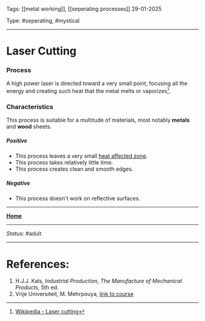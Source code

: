 Tags: [[metal working]], [[seperating processes]]
29-01-2025

Type: #seperating, #mystical

---
# Laser Cutting
### Process
A high power laser is directed toward a very small point, focusing all the energy and creating such heat that the metal melts or vaporizes[^laser].
### Characteristics
This process is suitable for a multitude of materials, most notably __metals__ and __wood__ sheets.
##### Positive
- This process leaves a very small [heat affected zone](Crystal%20Manipulation%20and%20Deformation.md#hot%20deformation).
- This process takes relatively little time.
- This process creates clean and smooth edges.
##### Negative
- This process doesn't work on reflective surfaces.








---
__[Home](!%20Manufacturing%20Technologies%20Overview.md)__

---
_Status:_ #adult

---
# References:
[^laser]: [Wikipedia - Laser cutting](https://en.wikipedia.org/wiki/Laser_cutting)
1. H.J.J. Kals, _Industrial Production, The Manufacture of Mechanical Products_, 5th ed.
2. Vrije Universiteit, M. Mehrpouya, [link to course](https://canvas.utwente.nl/courses/15351)